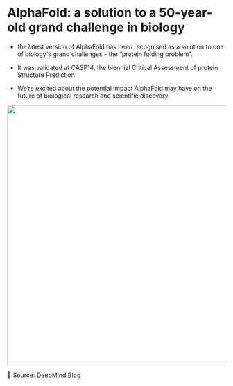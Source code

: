 # AlphaFold: a solution to a 50-year-old grand challenge in biology

- the latest version of AlphaFold has been recognised as a solution to one of biology's grand challenges - the “protein folding problem”. 

- It was validated at CASP14, the biennial Critical Assessment of protein Structure Prediction

- We’re excited about the potential impact AlphaFold may have on the future of biological research and scientific discovery. 

[<p align="center"> <img src="https://github.com/Machine-Learning-Tokyo/AI-ML-Newsletter/blob/master/images/alphafold.gif" width="600" /> </p>](https://github.com/Machine-Learning-Tokyo/AI-ML-Newsletter/blob/master/images/alphafold.gif)

📌 Source: [DeepMind Blog](https://github.com/Machine-Learning-Tokyo/AI-ML-Newsletter/blob/master/images/alphafold.gif)
